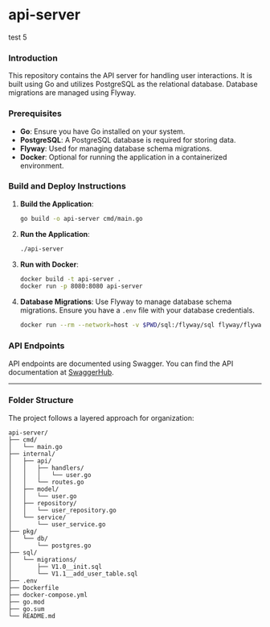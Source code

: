 # api-server
test 5
### Introduction

This repository contains the API server for handling user interactions. It is built using Go and utilizes PostgreSQL as the relational database. Database migrations are managed using Flyway.

### Prerequisites

- **Go**: Ensure you have Go installed on your system.
- **PostgreSQL**: A PostgreSQL database is required for storing data.
- **Flyway**: Used for managing database schema migrations.
- **Docker**: Optional for running the application in a containerized environment.


### Build and Deploy Instructions

1. **Build the Application**:
   ```bash
   go build -o api-server cmd/main.go
   ```

2. **Run the Application**:
   ```bash
   ./api-server
   ```

3. **Run with Docker**:
   ```bash
   docker build -t api-server .
   docker run -p 8080:8080 api-server
   ```

4. **Database Migrations**:
   Use Flyway to manage database schema migrations. Ensure you have a `.env` file with your database credentials.

   ```bash
   docker run --rm --network=host -v $PWD/sql:/flyway/sql flyway/flyway -url=jdbc:postgresql://localhost:5432/mydb -user=myuser -password=mypassword migrate
   ```

### API Endpoints

API endpoints are documented using Swagger. You can find the API documentation at [SwaggerHub](https://app.swaggerhub.com/apis-docs/csye7125-fall2023/csye7125-spring2025-api-server/2025.05.01).

---

### Folder Structure

The project follows a layered approach for organization:

```plaintext
api-server/
├── cmd/
│   └── main.go
├── internal/
│   ├── api/
│   │   ├── handlers/
│   │   │   └── user.go
│   │   └── routes.go
│   ├── model/
│   │   └── user.go
│   ├── repository/
│   │   └── user_repository.go
│   └── service/
│       └── user_service.go
├── pkg/
│   └── db/
│       └── postgres.go
├── sql/
│   └── migrations/
│       ├── V1.0__init.sql
│       └── V1.1__add_user_table.sql
├── .env
├── Dockerfile
├── docker-compose.yml
├── go.mod
├── go.sum
└── README.md
```

